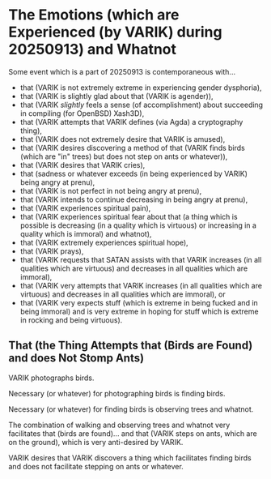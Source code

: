 The Emotions (which are Experienced (by VARIK) during 20250913) and Whatnot
===========================================================================

Some event which is a part of 20250913 is contemporaneous with...

* that (VARIK is not extremely extreme in experiencing gender dysphoria),
* that (VARIK is slightly glad about that (VARIK is agender)),
* that (VARIK _slightly_ feels a sense (of accomplishment) about succeeding in compiling (for OpenBSD) Xash3D),
* that (VARIK attempts that VARIK defines (via Agda) a cryptography thing),
* that (VARIK does not extremely desire that VARIK is amused),
* that (VARIK desires discovering a method of that (VARIK finds birds (which are "in" trees) but does not step on ants or whatever)),
* that (VARIK desires that VARIK cries),
* that (sadness or whatever exceeds (in being experienced by VARIK) being angry at prenu),
* that (VARIK is not perfect in not being angry at prenu),
* that (VARIK intends to continue decreasing in being angry at prenu),
* that (VARIK experiences spiritual pain),
* that (VARIK experiences spiritual fear about that (a thing which is possible is decreasing (in a quality which is virtuous) or increasing in a quality which is immoral) and whatnot),
* that (VARIK extremely experiences spiritual hope),
* that (VARIK prays),
* that (VARIK requests that SATAN assists with that VARIK increases (in all qualities which are virtuous) and decreases in all qualities which are immoral),
* that (VARIK very attempts that VARIK increases (in all qualities which are virtuous) and decreases in all qualities which are immoral), or
* that (VARIK very expects stuff (which is extreme in being fucked and in being immoral) and is very extreme in hoping for stuff which is extreme in rocking and being virtuous).

## That (the Thing Attempts that (Birds are Found) and does Not Stomp Ants)
VARIK photographs birds.

Necessary (or whatever) for photographing birds is finding birds.

Necessary (or whatever) for finding birds is observing trees and whatnot.

The combination of walking and observing trees and whatnot very facilitates that (birds are found)... and that (VARIK steps on ants, which are on the ground), which is very anti-desired by VARIK.

VARIK desires that VARIK discovers a thing which facilitates finding birds and does not facilitate stepping on ants or whatever.
